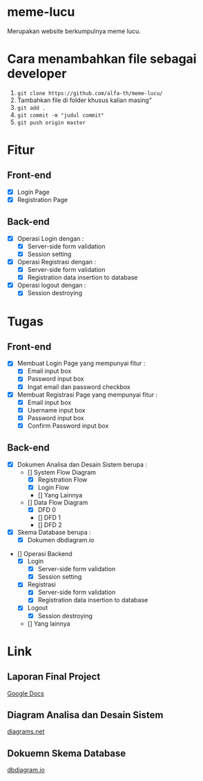 # meme-lucu
Merupakan website berkumpulnya meme lucu.

# Cara menambahkan file sebagai developer
1. `git clone https://github.com/alfa-th/meme-lucu/`
2. Tambahkan file di folder khusus kalian masing"
3. `git add .`
4. `git commit -m "judul commit"`
5. `git push origin master`

# Fitur
## Front-end
- [x] Login Page 
- [x] Registration Page 
## Back-end
- [x] Operasi Login dengan : 
	- [x] Server-side form validation
	- [x] Session setting
- [x] Operasi Registrasi dengan :
	- [x] Server-side form validation
	- [x] Registration data insertion to database
- [x] Operasi logout dengan :
	- [x] Session destroying

# Tugas
## Front-end
- [x] Membuat Login Page yang mempunyai fitur :
	- [x] Email input box
	- [x] Password input box
	- [x] Ingat email dan password checkbox
- [x] Membuat Registrasi Page yang mempunyai fitur :
	- [x] Email input box
	- [x] Username input box
	- [x] Password input box
	- [x] Confirm Password input box
## Back-end
- [x] Dokumen Analisa dan Desain Sistem  berupa :
	- [] System Flow Diagram 
		- [x] Registration Flow
		- [x] Login Flow
		- [] Yang Lainnya
	- [] Data Flow Diagram
		- [x] DFD 0 
		- [] DFD 1 
		- [] DFD 2
- [x] Skema Database berupa :
	- [x] Dokumen dbdiagram.io
- [] Operasi Backend
	- [x] Login 
		- [x] Server-side form validation
		- [x] Session setting
	- [x] Registrasi
		- [x] Server-side form validation
		- [x] Registration data insertion to database
	- [x] Logout
		- [x] Session destroying
	- [] Yang lainnya
	
# Link
## Laporan Final Project
[Google Docs](https://docs.google.com/document/d/1T4N62dsxHGXPVadHxJ1uvz3_ohbTQIPYrLTKyy_6IxA/edit)
## Diagram Analisa dan Desain Sistem
[diagrams.net](https://app.diagrams.net/#G1is6fezWZZrsBbdVYQgIa9fKeMo6NOr7V)
## Dokuemn Skema Database
[dbdiagram.io](https://dbdiagram.io/d/5ea03c8739d18f5553fe06d9)
